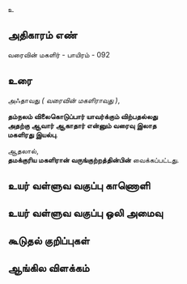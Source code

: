 உ


## அதிகாரம் எண்

வரைவின் மகளிர்  - பாயிரம் - 092	 
## உரை

அஃதாவது _( வரைவின் மகளிராவது )_,  

**தம்நலம் விலைகொடுப்பார் யாவர்க்கும் விற்பதல்லது  
அதற்கு ஆவார் ஆகாதார் என்னும் வரைவு இலாத  
மகளிரது இயல்பு**.  

ஆதலால்,  
**தமக்குரிய மகளிரான் வருங்குற்றத்தின்பின்** வைக்கப்பட்டது.


## உயர் வள்ளுவ வகுப்பு காணொளி


## உயர் வள்ளுவ வகுப்பு ஒலி அமைவு 


## கூடுதல் குறிப்புகள்


## ஆங்கில விளக்கம்

